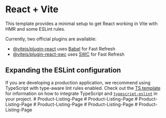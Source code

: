 # React + Vite

This template provides a minimal setup to get React working in Vite with HMR and some ESLint rules.

Currently, two official plugins are available:

- [@vitejs/plugin-react](https://github.com/vitejs/vite-plugin-react/blob/main/packages/plugin-react) uses [Babel](https://babeljs.io/) for Fast Refresh
- [@vitejs/plugin-react-swc](https://github.com/vitejs/vite-plugin-react/blob/main/packages/plugin-react-swc) uses [SWC](https://swc.rs/) for Fast Refresh

## Expanding the ESLint configuration

If you are developing a production application, we recommend using TypeScript with type-aware lint rules enabled. Check out the [TS template](https://github.com/vitejs/vite/tree/main/packages/create-vite/template-react-ts) for information on how to integrate TypeScript and [`typescript-eslint`](https://typescript-eslint.io) in your project.
#   P r o d u c t - L i s t i n g - P a g e  
 #   P r o d u c t - L i s t i n g - P a g e  
 #   P r o d u c t - L i s t i n g - P a g e  
 #   P r o d u c t - L i s t i n g - P a g e  
 #   P r o d u c t - L i s t i n g - P a g e  
 #   P r o d u c t - L i s t i n g - P a g e  
 